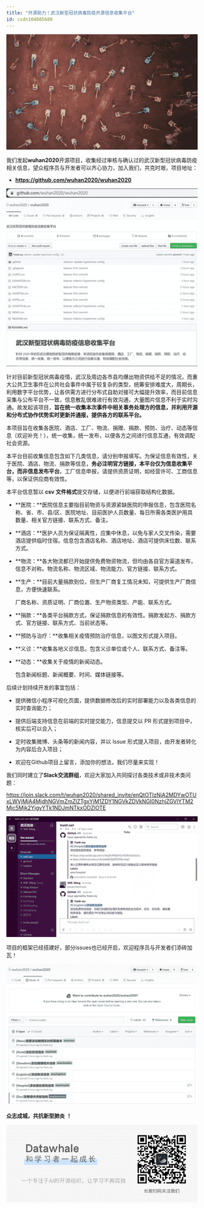 ```yaml
---
title: "开源助力！武汉新型冠状病毒防疫开源信息收集平台"
id: csdn104085689
---
```


![](../img/cbfa3286f433f283ffef004865074bd6.png)

我们发起**wuhan2020**开源项目，收集经过审核与确认过的武汉新型冠状病毒防疫相关信息，望众程序员与开发者可以齐心协力，加入我们，共克时艰，项目地址：

*   **https://github.com/wuhan2020/wuhan2020**

![](../img/764b64c986f2a442c9ad4c996fd8feab.png)

针对目前新型冠状病毒疫情，武汉及周边各市县均爆出物资供给不足的情况，而重大公共卫生事件在公共社会事件中属于较复杂的类型，统筹安排难度大，周期长，利用数字平台优势，让各供需方进行分布式自助对接可大幅提升效率，而目前信息采集与公布平台不一致，信息散乱很难进行有效沟通，大量图片信息不利于实时沟通。故发起该项目，**旨在统一收集本次事件中相关事务处理方的信息，并利用开源和分布式协作优势实时更新并通报，提供各方的联系平台。**

本项目旨在收集各医院、酒店、工厂、物流、捐赠、捐款、预防、治疗、动态等信息（欢迎补充！），统一收集，统一发布，以便各方之间进行信息互通，有效调配社会资源。

本平台目前收集信息包含如下几类信息，请分别申报填写。为保证信息有效性，关于医院、酒店、物流、捐款等信息，**务必注明官方链接，本平台仅为信息收集平台，而非信息发布平台**。工厂信息申报，请提供资质证明，如经营许可、工商信息等，以保证供应商有效性。

本平台信息暂以 **csv 文件格式**提交存储，以便进行前端获取结构化数据。

*   **医院：**医院信息主要指目前物资与资源紧缺医院的申报信息，包含医院名称、省、市、县/区、医院地址、目前医护人员数量、每日所需各类医护用具数量、相关官方链接、联系方式、备注。

*   **酒店：**医护人员为保证隔离性，应集中休息，以免与家人交叉传染，需要酒店提供临时住宿。信息包含酒店名称、酒店地址、酒店可提供床位数、联系方式。

*   **物流：**各大物流都已开始提供免费物资物流，但均由各自官方渠道发布，信息不对称。物流名称、物流区域、物流能力、官方链接、联系方式。

*   **生产：**目前大量捐款到位，但生产厂商复工情况未知，可提供生产厂商信息，方便快速联系。

    厂商名称、资质证明、厂商位置、生产物资类型、产能、联系方式。

*   **捐款：**各类平台捐款方式，保证捐款信息的有效性。捐款发起方、捐款方式、官方链接、联系方式、当前状态等。

*   **预防与治疗：**收集相关疫情预防治疗信息，以图文形式提入项目。

*   **义诊：**收集各地义诊信息。包含义诊单位或个人、联系方式、备注等。

*   **动态：**收集关于疫情的新闻动态。

    包含新闻标题、新闻概要、时间、媒体链接等。

后续计划持续开发的事宜包括：

*   提供微信小程序可视化页面，提供数据修改后的实时部署能力以及各类信息的实时查询能力；

*   提供后端支持信息在前端的实时提交能力，信息提交以 PR 形式提到项目中，核实后可以合入；

*   定时收集微博、头条等的新闻内容，并以 Issue 形式提入项目，由开发者转化为内容后合入项目；

*   欢迎在Github项目上留言，添加你的想法，我们尽量来实现！

我们同时建立了**Slack交流群组**，欢迎大家加入共同探讨各类技术或非技术类问题：

https://join.slack.com/t/wuhan2020/shared_invite/enQtOTIzNjA2MDYwOTUxLWVjMjA4MjdhNGVmZmZlZTgxYjM1ZDY1NGVkZDVkNGI0NzhjZGVlYTM2Mjc5Mjk2YjgyYTk1NDJmNTkxODZlOTE

![](../img/fb26fcb6bf9f042ecc3bccd8cf34b6f4.png)

项目的框架已经搭建好，部分issues也已经开启，欢迎程序员与开发者们添砖加瓦！

![](../img/3c47b306b8f993141e7fdb1e27a86882.png)

**众志成城，共抗新型肺炎** **！**

![](../img/ac1260bd6d55ebcd4401293b8b1ef5ff.png)
